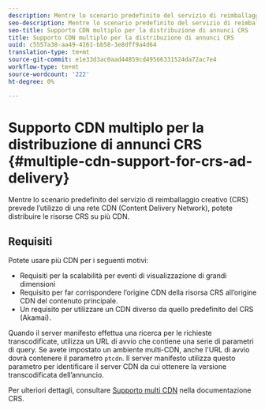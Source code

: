 ```yaml
---
description: Mentre lo scenario predefinito del servizio di reimballaggio creativo (CRS) prevede l’utilizzo di una rete CDN (Content Delivery Network), potete distribuire le risorse CRS su più CDN.
seo-description: Mentre lo scenario predefinito del servizio di reimballaggio creativo (CRS) prevede l’utilizzo di una rete CDN (Content Delivery Network), potete distribuire le risorse CRS su più CDN.
seo-title: Supporto CDN multiplo per la distribuzione di annunci CRS
title: Supporto CDN multiplo per la distribuzione di annunci CRS
uuid: c5557a38-aa49-4161-bb58-3e8dff9a4d64
translation-type: tm+mt
source-git-commit: e1e33d3ac0aad44859cd49566331524da72ac7e4
workflow-type: tm+mt
source-wordcount: '222'
ht-degree: 0%

---
```



# Supporto CDN multiplo per la distribuzione di annunci CRS {#multiple-cdn-support-for-crs-ad-delivery}

Mentre lo scenario predefinito del servizio di reimballaggio creativo (CRS) prevede l’utilizzo di una rete CDN (Content Delivery Network), potete distribuire le risorse CRS su più CDN.

## Requisiti

Potete usare più CDN per i seguenti motivi:

* Requisiti per la scalabilità per eventi di visualizzazione di grandi dimensioni
* Requisito per far corrispondere l’origine CDN della risorsa CRS all’origine CDN del contenuto principale.
* Un requisito per utilizzare un CDN diverso da quello predefinito del CRS (Akamai).

Quando il server manifesto effettua una ricerca per le richieste transcodificate, utilizza un URL di avvio che contiene una serie di parametri di query. Se avete impostato un ambiente multi-CDN, anche l&#39;URL di avvio dovrà contenere il parametro `ptcdn`. Il server manifesto utilizza questo parametro per identificare il server CDN da cui ottenere la versione transcodificata dell’annuncio.

Per ulteriori dettagli, consultare [Supporto multi CDN](../../~old-creative-repackaging-service/multi-cdn-supportt.md) nella documentazione CRS.
